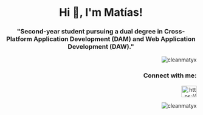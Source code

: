 <!--
<p align = "center">
  <img src="images/presentacion.jpg">
  <img src="images/portada.png">
</p>
-->
<h1 align="center">Hi 👋, I'm Matías!</h1>
<h3 align="center">"Second-year student pursuing a dual degree in Cross-Platform Application Development (DAM) and Web Application Development (DAW)."</h3>

<p align="right"> <img src="https://komarev.com/ghpvc/?username=cleanmatyx&label=Profile%20views&color=0e75b6&style=flat" alt="cleanmatyx" /> </p>

<h3 align="right">Connect with me:</h3>
<p align="right">
<a href="https://linkedin.com/in/https://www.linkedin.com/in/mat%c3%adas-e-borra-quiroz-6841831a7/" target="blank"><img align="center" src="https://raw.githubusercontent.com/rahuldkjain/github-profile-readme-generator/master/src/images/icons/Social/linked-in-alt.svg" alt="https://www.linkedin.com/in/mat%c3%adas-e-borra-quiroz-6841831a7/" height="30" width="40" /></a>
</p>

<p><img align="right" src="https://github-readme-stats.vercel.app/api/top-langs?username=cleanmatyx&show_icons=true&theme=synthwave&locale=en&layout=compact" alt="cleanmatyx" /></p>
